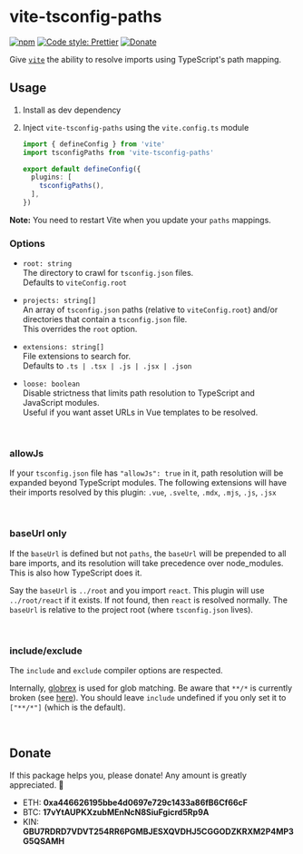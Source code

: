 # vite-tsconfig-paths

[![npm](https://img.shields.io/npm/v/vite-tsconfig-paths.svg)](https://www.npmjs.com/package/vite-tsconfig-paths)
[![Code style: Prettier](https://img.shields.io/badge/code_style-prettier-ff69b4.svg)](https://github.com/prettier/prettier)
[![Donate](https://img.shields.io/badge/Donate-PayPal-green.svg)](https://paypal.me/alecdotbiz)

Give [`vite`] the ability to resolve imports using TypeScript's path mapping.

[`vite`]: https://github.com/vitejs/vite

## Usage

1. Install as dev dependency

2. Inject `vite-tsconfig-paths` using the `vite.config.ts` module

   ```ts
   import { defineConfig } from 'vite'
   import tsconfigPaths from 'vite-tsconfig-paths'

   export default defineConfig({
     plugins: [
       tsconfigPaths(),
     ],
   })
   ```

**Note:** You need to restart Vite when you update your `paths` mappings.

### Options

- `root: string`  
  The directory to crawl for `tsconfig.json` files.  
  Defaults to `viteConfig.root`

- `projects: string[]`  
  An array of `tsconfig.json` paths (relative to `viteConfig.root`)
  and/or directories that contain a `tsconfig.json` file.  
  This overrides the `root` option.

- `extensions: string[]`  
  File extensions to search for.  
  Defaults to `.ts | .tsx | .js | .jsx | .json`

- `loose: boolean`  
  Disable strictness that limits path resolution to TypeScript and JavaScript modules.  
  Useful if you want asset URLs in Vue templates to be resolved.

&nbsp;

### allowJs

If your `tsconfig.json` file has `"allowJs": true` in it, path resolution will be expanded beyond TypeScript modules. The following extensions will have their imports resolved by this plugin: `.vue`, `.svelte`, `.mdx`, `.mjs`, `.js`, `.jsx`

&nbsp;

### baseUrl only

If the `baseUrl` is defined but not `paths`, the `baseUrl` will be prepended to all bare imports, and its resolution will take precedence over node_modules. This is also how TypeScript does it.

Say the `baseUrl` is `../root` and you import `react`. This plugin will use `../root/react` if it exists. If not found, then `react` is resolved normally. The `baseUrl` is relative to the project root (where `tsconfig.json` lives).

&nbsp;

### include/exclude

The `include` and `exclude` compiler options are respected.

Internally, [globrex](https://github.com/terkelg/globrex) is used for glob matching. Be aware that `**/*` is currently broken (see [here](https://github.com/terkelg/globrex/issues/6)). You should leave `include` undefined if you only set it to `["**/*"]` (which is the default).

&nbsp;

## Donate

If this package helps you, please donate! Any amount is greatly appreciated. 🥰

- ETH: **0xa446626195bbe4d0697e729c1433a86fB6Cf66cF**
- BTC: **17vYtAUPKXzubMEnNcN8SiuFgicrd5Rp9A**
- KIN: **GBU7RDRD7VDVT254RR6PGMBJESXQVDHJ5CGGODZKRXM2P4MP3G5QSAMH**
